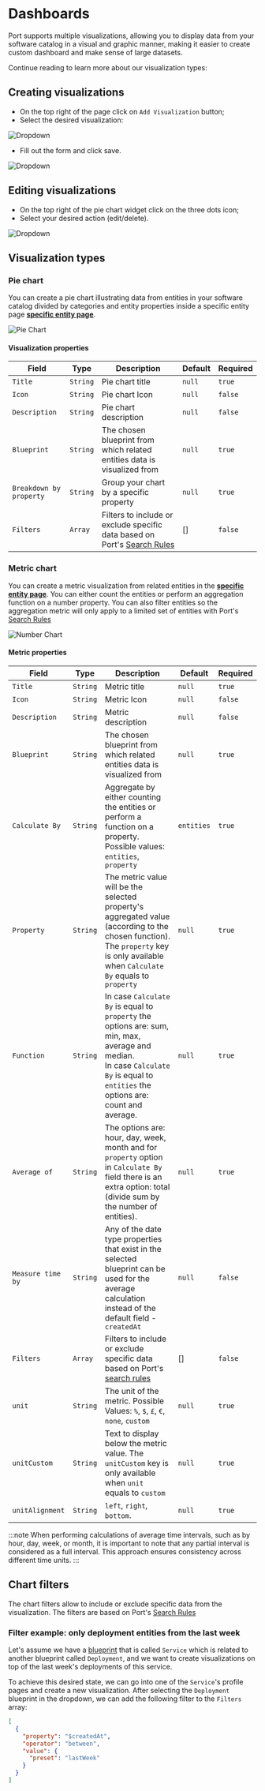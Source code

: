 # Dashboards

Port supports multiple visualizations, allowing you to display data from your software catalog in a visual and graphic manner, making it easier to create custom dashboard and make sense of large datasets.

Continue reading to learn more about our visualization types:

## Creating visualizations

- On the top right of the page click on `Add Visualization` button;
- Select the desired visualization:

![Dropdown](../../../static/img/software-catalog/widgets/AddPieChartVisualization.png)

- Fill out the form and click save.

![Dropdown](../../../static/img/software-catalog/widgets/AddPieChartForm.png)

## Editing visualizations

- On the top right of the pie chart widget click on the three dots icon;
- Select your desired action (edit/delete).

![Dropdown](../../../static/img/software-catalog/widgets/EditOrDeleteWidget.png)

## Visualization types

### Pie chart

You can create a pie chart illustrating data from entities in your software catalog divided by categories and entity properties inside a specific entity page [**specific entity page**](../page/entity-page.md).

![Pie Chart](../../../static/img/software-catalog/widgets/pieChartExample.png)

#### Visualization properties

| Field                   | Type     | Description                                                                                                                  | Default | Required |
| ----------------------- | -------- | ---------------------------------------------------------------------------------------------------------------------------- | ------- | -------- |
| `Title`                 | `String` | Pie chart title                                                                                                              | `null`  | `true`   |
| `Icon`                  | `String` | Pie chart Icon                                                                                                               | `null`  | `false`  |
| `Description`           | `String` | Pie chart description                                                                                                        | `null`  | `false`  |
| `Blueprint`             | `String` | The chosen blueprint from which related entities data is visualized from                                                     | `null`  | `true`   |
| `Breakdown by property` | `String` | Group your chart by a specific property                                                                                      | `null`  | `true`   |
| `Filters`               | `Array`  | Filters to include or exclude specific data based on Port's [Search Rules](../../search-and-query/search-and-query.md#rules) | []      | `false`  |

### Metric chart

You can create a metric visualization from related entities in the [**specific entity page**](../page/entity-page.md). You can either count the entities or perform an aggregation function on a number property. You can also filter entities so the aggregation metric will only apply to a limited set of entities with Port's [Search Rules](../../search-and-query/search-and-query.md#rules)

![Number Chart](../../../static/img/software-catalog/widgets/numberChartExample.png)

#### Metric properties

| Field             | Type     | Description                                                                                                                                                                               | Default    | Required |
| ----------------- | -------- | ----------------------------------------------------------------------------------------------------------------------------------------------------------------------------------------- | ---------- | -------- |
| `Title`           | `String` | Metric title                                                                                                                                                                              | `null`     | `true`   |
| `Icon`            | `String` | Metric Icon                                                                                                                                                                               | `null`     | `false`  |
| `Description`     | `String` | Metric description                                                                                                                                                                        | `null`     | `false`  |
| `Blueprint`       | `String` | The chosen blueprint from which related entities data is visualized from                                                                                                                  | `null`     | `true`   |
| `Calculate By`    | `String` | Aggregate by either counting the entities or perform a function on a property. Possible values: `entities`, `property`                                                                    | `entities` | `true`   |
| `Property`        | `String` | The metric value will be the selected property's aggregated value (according to the chosen function). The `property` key is only available when `Calculate By` equals to `property`       | `null`     | `true`   |
| `Function`        | `String` | In case `Calculate By` is equal to `property` the options are: sum, min, max, average and median. <br/> In case `Calculate By` is equal to `entities` the options are: count and average. | `null`     | `true`   |
| `Average of`      | `String` | The options are: hour, day, week, month and for `property` option in `Calculate By` field there is an extra option: total (divide sum by the number of entities).                         | `null`     | `true`   |
| `Measure time by` | `String` | Any of the date type properties that exist in the selected blueprint can be used for the average calculation instead of the default field - `createdAt`                                   | `null`     | `false`  |
| `Filters`         | `Array`  | Filters to include or exclude specific data based on Port's [search rules](../../search-and-query/search-and-query.md#rules)                                                              | []         | `false`  |
| `unit`            | `String` | The unit of the metric. Possible Values: `%`, `$`, `£`, `€`, `none`, `custom`                                                                                                             | `null`     | `true`   |
| `unitCustom`      | `String` | Text to display below the metric value. The `unitCustom` key is only available when `unit` equals to `custom`                                                                             | `null`     | `true`   |
| `unitAlignment`   | `String` | `left`, `right`, `bottom`.                                                                                                                                                                | `null`     | `true`   |

:::note
When performing calculations of average time intervals, such as by hour, day, week, or month, it is important to note that any partial interval is considered as a full interval. This approach ensures consistency across different time units.
:::

## Chart filters

The chart filters allow to include or exclude specific data from the visualization. The filters are based on Port's [Search Rules](../../search-and-query/search-and-query.md#rules)

### Filter example: only deployment entities from the last week

Let's assume we have a [blueprint](../../build-your-software-catalog/define-your-data-model/setup-blueprint/setup-blueprint.md) that is called `Service` which is related to another blueprint called `Deployment`, and we want to create visualizations on top of the last week's deployments of this service.

To achieve this desired state, we can go into one of the `Service`'s profile pages and create a new visualization. After selecting the `Deployment` blueprint in the dropdown, we can add the following filter to the `Filters` array:

```json showLineNumbers
[
  {
    "property": "$createdAt",
    "operator": "between",
    "value": {
      "preset": "lastWeek"
    }
  }
]
```
